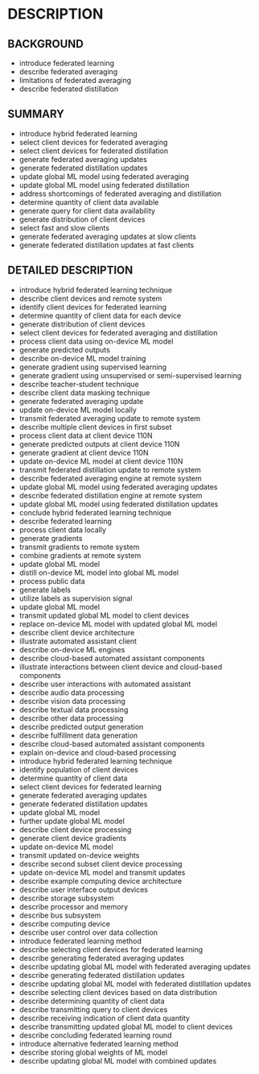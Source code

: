# DESCRIPTION

## BACKGROUND

- introduce federated learning
- describe federated averaging
- limitations of federated averaging
- describe federated distillation

## SUMMARY

- introduce hybrid federated learning
- select client devices for federated averaging
- select client devices for federated distillation
- generate federated averaging updates
- generate federated distillation updates
- update global ML model using federated averaging
- update global ML model using federated distillation
- address shortcomings of federated averaging and distillation
- determine quantity of client data available
- generate query for client data availability
- generate distribution of client devices
- select fast and slow clients
- generate federated averaging updates at slow clients
- generate federated distillation updates at fast clients

## DETAILED DESCRIPTION

- introduce hybrid federated learning technique
- describe client devices and remote system
- identify client devices for federated learning
- determine quantity of client data for each device
- generate distribution of client devices
- select client devices for federated averaging and distillation
- process client data using on-device ML model
- generate predicted outputs
- describe on-device ML model training
- generate gradient using supervised learning
- generate gradient using unsupervised or semi-supervised learning
- describe teacher-student technique
- describe client data masking technique
- generate federated averaging update
- update on-device ML model locally
- transmit federated averaging update to remote system
- describe multiple client devices in first subset
- process client data at client device 110N
- generate predicted outputs at client device 110N
- generate gradient at client device 110N
- update on-device ML model at client device 110N
- transmit federated distillation update to remote system
- describe federated averaging engine at remote system
- update global ML model using federated averaging updates
- describe federated distillation engine at remote system
- update global ML model using federated distillation updates
- conclude hybrid federated learning technique
- describe federated learning
- process client data locally
- generate gradients
- transmit gradients to remote system
- combine gradients at remote system
- update global ML model
- distill on-device ML model into global ML model
- process public data
- generate labels
- utilize labels as supervision signal
- update global ML model
- transmit updated global ML model to client devices
- replace on-device ML model with updated global ML model
- describe client device architecture
- illustrate automated assistant client
- describe on-device ML engines
- describe cloud-based automated assistant components
- illustrate interactions between client device and cloud-based components
- describe user interactions with automated assistant
- describe audio data processing
- describe vision data processing
- describe textual data processing
- describe other data processing
- describe predicted output generation
- describe fulfillment data generation
- describe cloud-based automated assistant components
- explain on-device and cloud-based processing
- introduce hybrid federated learning technique
- identify population of client devices
- determine quantity of client data
- select client devices for federated learning
- generate federated averaging updates
- generate federated distillation updates
- update global ML model
- further update global ML model
- describe client device processing
- generate client device gradients
- update on-device ML model
- transmit updated on-device weights
- describe second subset client device processing
- update on-device ML model and transmit updates
- describe example computing device architecture
- describe user interface output devices
- describe storage subsystem
- describe processor and memory
- describe bus subsystem
- describe computing device
- describe user control over data collection
- introduce federated learning method
- describe selecting client devices for federated learning
- describe generating federated averaging updates
- describe updating global ML model with federated averaging updates
- describe generating federated distillation updates
- describe updating global ML model with federated distillation updates
- describe selecting client devices based on data distribution
- describe determining quantity of client data
- describe transmitting query to client devices
- describe receiving indication of client data quantity
- describe transmitting updated global ML model to client devices
- describe concluding federated learning round
- introduce alternative federated learning method
- describe storing global weights of ML model
- describe updating global ML model with combined updates

